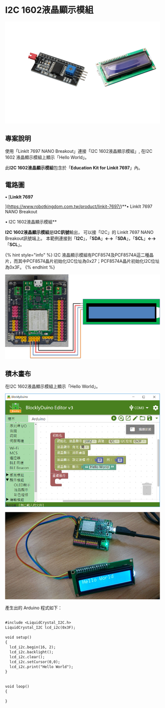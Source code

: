 # I2C 1602液晶顯示模組

![](../.gitbook/assets/linkit7697_i2c1602_00.png)

## 專案說明

使用「LinkIt 7697 NANO Breakout」連接「I2C 1602液晶顯示模組」, 在I2C 1602 液晶顯示模組上顯示「Hello World」。
  
此**I2C 1602液晶顯示模組**包含於「**Education Kit for Linkit 7697**」內。

## 電路圖

**•**	[**LinkIt 7697**
  
](https://www.robotkingdom.com.tw/product/linkit-7697/)**•	LinkIt 7697 NANO Breakout
  
•	I2C 1602液晶顯示模組**

**I2C 1602液晶顯示模組**是**I2C訊號**輸出， 可以接「I2C」的 LinkIt 7697 NANO Breakout訊號端上。 本範例連接到「**I2C**」，「**SDA**」**←→**「**SDA**」，「**SCL**」**←→**「**SCL**」。

{% hint style="info" %}
I2C 液晶顯示模組有PCF8574及PCF8574A這二種晶片，而其中PCF8574晶片初始化I2C位址為0x27；PCF8574A晶片初始化I2C位址為0x3F。
{% endhint %}

![](../.gitbook/assets/linkit7697_i2c1602_01.png)

## 積木畫布

在I2C 1602液晶顯示模組上顯示「Hello World」。

![](../.gitbook/assets/linkit7697_i2c1602_02.png)

![](../.gitbook/assets/linkit7697_i2c1602_03.jpg)

產生出的 Arduino 程式如下：

```text

#include <LiquidCrystal_I2C.h>
LiquidCrystal_I2C lcd_i2c(0x3F);

void setup()
{
  lcd_i2c.begin(16, 2);
  lcd_i2c.backlight();
  lcd_i2c.clear();
  lcd_i2c.setCursor(0,0);
  lcd_i2c.print("Hello World");
}


void loop()
{

}

```

